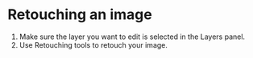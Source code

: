 # Retouching an image

1. Make sure the layer you want to edit is selected in the Layers panel.
2. Use Retouching tools to retouch your image.